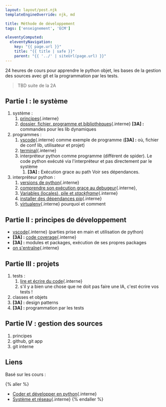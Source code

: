 ```yaml
---
layout: layout/post.njk 
templateEngineOverride: njk, md

title: Méthode de développement
tags: ['enseignement', 'ECM']

eleventyComputed:
  eleventyNavigation:
    key: "{{ page.url }}"
    title: "{{ title | safe }}"
    parent: "{{ '../' | siteUrl(page.url) }}"
---
```



24 heures de cours pour apprendre le python objet, les bases de la gestion des sources avec git et la programmation par les tests.

> TBD suite de la 2A

## Partie I : le système

1. système :
   1. [principes](/cours/système-et-réseau/bases-système/système-principes/){.interne} 
   2. [dossier, fichier, programme et bibliothèques](/cours/système-et-réseau/bases-système/système-interaction/){.interne} **[3A] :** commandes pour les lib dynamiques
2. programmes :
   1. [vscode](/cours/coder-et-développer/bases-programmation/éditeur-vscode/){.interne} comme exemple de programme (**[3A] :** où, fichier de conf lib, utilisateur et projet)
   2. [terminal](/cours/système-et-réseau/bases-système/terminal/){.interne}
   3. interpréteur python comme programme (différent de spider). Le code python exécuté via l'interpréteur et pas directement par le système
      1. **[3A] :** Exécution grace au path Voir ses dépendances.
3. interpréteur python :
   1. [versions de python](/cours/coder-et-développer/version-python/){.interne}
   2. [comprendre son exécution grace au debugeur](/cours/coder-et-développer/debugger/){.interne},  
   3. [Variables (locales), pile et _stackframe_](/cours/coder-et-développer/données-mémoire/){.interne}
   4. [installer des dépendances pip](/cours/coder-et-développer/bases-programmation/modules-python/){.interne}
   5. [virtualenv](/cours/coder-et-développer/environnements-virtuels/){.interne} pourquoi et comment

## Partie II : principes de développement

- [vscode](/cours/coder-et-développer/bases-programmation/éditeur-vscode/){.interne} (parties prise en main et utilisation de python)
- **[3A] :** [code coverage](/cours/coder-et-développer/couverture-de-code/){.interne}
- **[3A] :** modules et packages, exécution de ses propres packages
- [on s'entraîne](/cours/coder-et-développer/projet-codes/){.interne}

## Partie III : projets

1. tests :
   1. [lire et écrire du code](/cours/coder-et-développer/écrire-code/){.interne}
   2. s'il y a bien une chose que ne doit pas faire une IA, c'est écrire vos tests !
2. classes et objets
3. **[3A] :** design patterns
4. **[3A] :** programmation par les tests

## Partie IV : gestion des sources

1. principes
2. github, git app
3. git interne

## Liens

Basé sur les cours :

{% aller %}
- [Coder et développer en python](/cours/coder-et-développer){.interne}
- [Système et réseau](/cours_informatique/cours/système-et-réseau){.interne}
{% endaller %}
